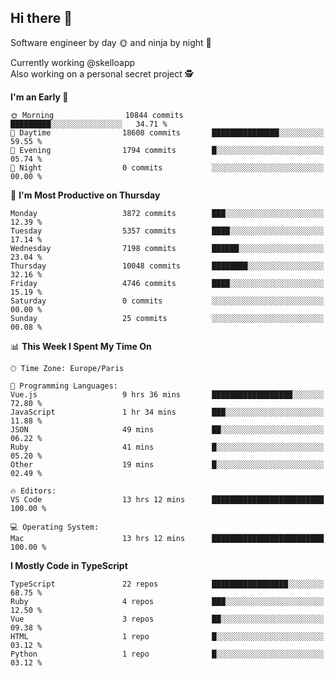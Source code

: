 ## Hi there 👋

Software engineer by day 🌞 and ninja by night 🌝

Currently working @skelloapp <br>
Also working on a personal secret project 🕵️

<!--START_SECTION:waka-->
**I'm an Early 🐤** 

```text
🌞 Morning                10844 commits       █████████░░░░░░░░░░░░░░░░   34.71 % 
🌆 Daytime                18608 commits       ███████████████░░░░░░░░░░   59.55 % 
🌃 Evening                1794 commits        █░░░░░░░░░░░░░░░░░░░░░░░░   05.74 % 
🌙 Night                  0 commits           ░░░░░░░░░░░░░░░░░░░░░░░░░   00.00 % 
```
📅 **I'm Most Productive on Thursday** 

```text
Monday                   3872 commits        ███░░░░░░░░░░░░░░░░░░░░░░   12.39 % 
Tuesday                  5357 commits        ████░░░░░░░░░░░░░░░░░░░░░   17.14 % 
Wednesday                7198 commits        ██████░░░░░░░░░░░░░░░░░░░   23.04 % 
Thursday                 10048 commits       ████████░░░░░░░░░░░░░░░░░   32.16 % 
Friday                   4746 commits        ████░░░░░░░░░░░░░░░░░░░░░   15.19 % 
Saturday                 0 commits           ░░░░░░░░░░░░░░░░░░░░░░░░░   00.00 % 
Sunday                   25 commits          ░░░░░░░░░░░░░░░░░░░░░░░░░   00.08 % 
```


📊 **This Week I Spent My Time On** 

```text
🕑︎ Time Zone: Europe/Paris

💬 Programming Languages: 
Vue.js                   9 hrs 36 mins       ██████████████████░░░░░░░   72.80 % 
JavaScript               1 hr 34 mins        ███░░░░░░░░░░░░░░░░░░░░░░   11.88 % 
JSON                     49 mins             ██░░░░░░░░░░░░░░░░░░░░░░░   06.22 % 
Ruby                     41 mins             █░░░░░░░░░░░░░░░░░░░░░░░░   05.20 % 
Other                    19 mins             █░░░░░░░░░░░░░░░░░░░░░░░░   02.49 % 

🔥 Editors: 
VS Code                  13 hrs 12 mins      █████████████████████████   100.00 % 

💻 Operating System: 
Mac                      13 hrs 12 mins      █████████████████████████   100.00 % 
```

**I Mostly Code in TypeScript** 

```text
TypeScript               22 repos            █████████████████░░░░░░░░   68.75 % 
Ruby                     4 repos             ███░░░░░░░░░░░░░░░░░░░░░░   12.50 % 
Vue                      3 repos             ██░░░░░░░░░░░░░░░░░░░░░░░   09.38 % 
HTML                     1 repo              █░░░░░░░░░░░░░░░░░░░░░░░░   03.12 % 
Python                   1 repo              █░░░░░░░░░░░░░░░░░░░░░░░░   03.12 % 
```




<!--END_SECTION:waka-->

<!--
**antoinelncl/antoinelncl** is a ✨ _special_ ✨ repository because its `README.md` (this file) appears on your GitHub profile.

Here are some ideas to get you started:

- 🔭 I’m currently working on ...
- 🌱 I’m currently learning ...
- 👯 I’m looking to collaborate on ...
- 🤔 I’m looking for help with ...
- 💬 Ask me about ...
- 📫 How to reach me: ...
- 😄 Pronouns: ...
- ⚡ Fun fact: ...
-->
